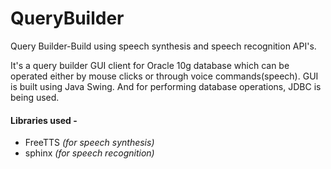 # QueryBuilder
Query Builder-Build using speech synthesis and speech recognition API's.

It's a query builder GUI client for Oracle 10g database which can be operated either by mouse clicks or through voice commands(speech).
GUI is built using Java Swing. And for performing database operations, JDBC is being used.

#### Libraries used -
- FreeTTS *(for speech synthesis)*
- sphinx *(for speech recognition)*
